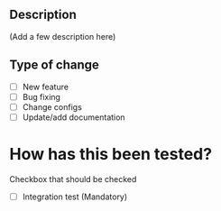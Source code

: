 ## Description

(Add a few description here)

## Type of change

- [ ] New feature
- [ ] Bug fixing
- [ ] Change configs
- [ ] Update/add documentation

# How has this been tested?
Checkbox that should be checked

- [ ] Integration test (Mandatory)
